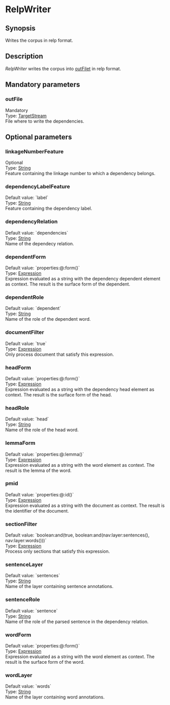 <h1 class="module">RelpWriter</h1>

## Synopsis

Writes the corpus in relp format.

## Description

*RelpWriter* writes the corpus into <a href="#outFilet" class="param">outFilet</a> in relp format.

## Mandatory parameters

<h3 name="outFile" class="param">outFile</h3>

<div class="param-level param-level-mandatory">Mandatory
</div>
<div class="param-type">Type: <a href="../converter/fr.inra.maiage.bibliome.util.streams.TargetStream" class="converter">TargetStream</a>
</div>
File where to write the dependencies.

## Optional parameters

<h3 name="linkageNumberFeature" class="param">linkageNumberFeature</h3>

<div class="param-level param-level-optional">Optional
</div>
<div class="param-type">Type: <a href="../converter/java.lang.String" class="converter">String</a>
</div>
Feature containing the linkage number to which a dependency belongs.

<h3 name="dependencyLabelFeature" class="param">dependencyLabelFeature</h3>

<div class="param-level param-level-default-value">Default value: `label`
</div>
<div class="param-type">Type: <a href="../converter/java.lang.String" class="converter">String</a>
</div>
Feature containing the dependency label.

<h3 name="dependencyRelation" class="param">dependencyRelation</h3>

<div class="param-level param-level-default-value">Default value: `dependencies`
</div>
<div class="param-type">Type: <a href="../converter/java.lang.String" class="converter">String</a>
</div>
Name of the dependecy relation.

<h3 name="dependentForm" class="param">dependentForm</h3>

<div class="param-level param-level-default-value">Default value: `properties:@:form()`
</div>
<div class="param-type">Type: <a href="../converter/fr.inra.maiage.bibliome.alvisnlp.core.corpus.expressions.Expression" class="converter">Expression</a>
</div>
Expression evaluated as a string with the dependency dependent element as context. The result is the surface form of the dependent.

<h3 name="dependentRole" class="param">dependentRole</h3>

<div class="param-level param-level-default-value">Default value: `dependent`
</div>
<div class="param-type">Type: <a href="../converter/java.lang.String" class="converter">String</a>
</div>
Name of the role of the dependent word.

<h3 name="documentFilter" class="param">documentFilter</h3>

<div class="param-level param-level-default-value">Default value: `true`
</div>
<div class="param-type">Type: <a href="../converter/fr.inra.maiage.bibliome.alvisnlp.core.corpus.expressions.Expression" class="converter">Expression</a>
</div>
Only process document that satisfy this expression.

<h3 name="headForm" class="param">headForm</h3>

<div class="param-level param-level-default-value">Default value: `properties:@:form()`
</div>
<div class="param-type">Type: <a href="../converter/fr.inra.maiage.bibliome.alvisnlp.core.corpus.expressions.Expression" class="converter">Expression</a>
</div>
Expression evaluated as a string with the dependency head element as context. The result is the surface form of the head.

<h3 name="headRole" class="param">headRole</h3>

<div class="param-level param-level-default-value">Default value: `head`
</div>
<div class="param-type">Type: <a href="../converter/java.lang.String" class="converter">String</a>
</div>
Name of the role of the head word.

<h3 name="lemmaForm" class="param">lemmaForm</h3>

<div class="param-level param-level-default-value">Default value: `properties:@:lemma()`
</div>
<div class="param-type">Type: <a href="../converter/fr.inra.maiage.bibliome.alvisnlp.core.corpus.expressions.Expression" class="converter">Expression</a>
</div>
Expression evaluated as a string with the word element as context. The result is the lemma of the word.

<h3 name="pmid" class="param">pmid</h3>

<div class="param-level param-level-default-value">Default value: `properties:@:id()`
</div>
<div class="param-type">Type: <a href="../converter/fr.inra.maiage.bibliome.alvisnlp.core.corpus.expressions.Expression" class="converter">Expression</a>
</div>
Expression evaluated as a string with the document as context. The result is the identifier of the document.

<h3 name="sectionFilter" class="param">sectionFilter</h3>

<div class="param-level param-level-default-value">Default value: `boolean:and(true, boolean:and(nav:layer:sentences(), nav:layer:words()))`
</div>
<div class="param-type">Type: <a href="../converter/fr.inra.maiage.bibliome.alvisnlp.core.corpus.expressions.Expression" class="converter">Expression</a>
</div>
Process only sections that satisfy this expression.

<h3 name="sentenceLayer" class="param">sentenceLayer</h3>

<div class="param-level param-level-default-value">Default value: `sentences`
</div>
<div class="param-type">Type: <a href="../converter/java.lang.String" class="converter">String</a>
</div>
Name of the layer containing sentence annotations.

<h3 name="sentenceRole" class="param">sentenceRole</h3>

<div class="param-level param-level-default-value">Default value: `sentence`
</div>
<div class="param-type">Type: <a href="../converter/java.lang.String" class="converter">String</a>
</div>
Name of the role of the parsed sentence in the dependency relation.

<h3 name="wordForm" class="param">wordForm</h3>

<div class="param-level param-level-default-value">Default value: `properties:@:form()`
</div>
<div class="param-type">Type: <a href="../converter/fr.inra.maiage.bibliome.alvisnlp.core.corpus.expressions.Expression" class="converter">Expression</a>
</div>
Expression evaluated as a string with the word element as context. The result is the surface form of the word.

<h3 name="wordLayer" class="param">wordLayer</h3>

<div class="param-level param-level-default-value">Default value: `words`
</div>
<div class="param-type">Type: <a href="../converter/java.lang.String" class="converter">String</a>
</div>
Name of the layer containing word annotations.

